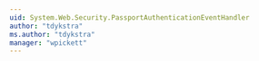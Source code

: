 ```yaml
---
uid: System.Web.Security.PassportAuthenticationEventHandler
author: "tdykstra"
ms.author: "tdykstra"
manager: "wpickett"
---
```

